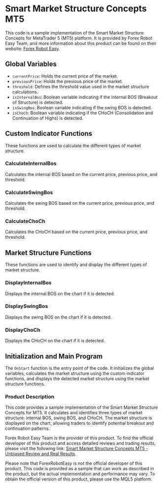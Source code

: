 # Smart Market Structure Concepts MT5

This code is a sample implementation of the Smart Market Structure Concepts for MetaTrader 5 (MT5) platform. It is provided by Forex Robot Easy Team, and more information about this product can be found on their website: [Forex Robot Easy](https://forexroboteasy.com/).

## Global Variables

- `currentPrice`: Holds the current price of the market.
- `previousPrice`: Holds the previous price of the market.
- `threshold`: Defines the threshold value used in the market structure calculations.
- `isInternalBos`: Boolean variable indicating if the internal BOS (Breakout of Structure) is detected.
- `isSwingBos`: Boolean variable indicating if the swing BOS is detected.
- `isChoCh`: Boolean variable indicating if the CHoCH (Consolidation and Continuation of Highs) is detected.

## Custom Indicator Functions

These functions are used to calculate the different types of market structure.

### CalculateInternalBos

Calculates the internal BOS based on the current price, previous price, and threshold.

### CalculateSwingBos

Calculates the swing BOS based on the current price, previous price, and threshold.

### CalculateChoCh

Calculates the CHoCH based on the current price, previous price, and threshold.

## Market Structure Functions

These functions are used to identify and display the different types of market structure.

### DisplayInternalBos

Displays the internal BOS on the chart if it is detected.

### DisplaySwingBos

Displays the swing BOS on the chart if it is detected.

### DisplayChoCh

Displays the CHoCH on the chart if it is detected.

## Initialization and Main Program

The `OnStart` function is the entry point of the code. It initializes the global variables, calculates the market structure using the custom indicator functions, and displays the detected market structure using the market structure functions.

### Product Description

This code provides a sample implementation of the Smart Market Structure Concepts for MT5. It calculates and identifies three types of market structure: internal BOS, swing BOS, and CHoCH. The market structure is displayed on the chart, allowing traders to identify potential breakout and continuation patterns.

Forex Robot Easy Team is the provider of this product. To find the official developer of this product and access detailed reviews and trading results, please visit the following link: [Smart Market Structure Concepts MT5 - Unbiased Review and Real Results](https://forexroboteasy.com/forex-robot-review/smart-market-structure-concepts-mt5-unbiased-review-and-real-results/).

Please note that ForexRobotEasy is not the official developer of this product. This code is provided as a sample that can work as described in the product, but the actual implementation and performance may vary. To obtain the official version of this product, please use the MQL5 platform.
